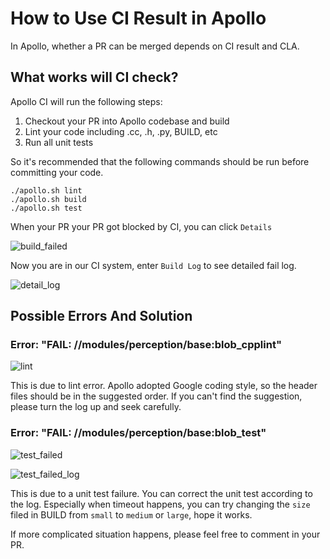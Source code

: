 # How to Use CI Result in Apollo

In Apollo, whether a PR can be merged depends on CI result and CLA.

## What works will CI check?

Apollo CI will run the following steps:

1. Checkout your PR into Apollo codebase and build
1. Lint your code including .cc, .h, .py, BUILD, etc
1. Run all unit tests

So it's recommended that the following commands should be run before committing
your code.

```
./apollo.sh lint
./apollo.sh build
./apollo.sh test
```

When your PR your PR got blocked by CI, you can click `Details`

![build_failed](images/build_failed.png)

Now you are in our CI system, enter `Build Log` to see detailed fail log.

![detail_log](images/build_log.png)

## Possible Errors And Solution

### Error: "FAIL: //modules/perception/base:blob_cpplint"

![lint](images/lint.png)

This is due to lint error. Apollo adopted Google coding style, so the header
files should be in the suggested order. If you can't find the suggestion, please
turn the log up and seek carefully.

### Error: "FAIL: //modules/perception/base:blob_test"

![test_failed](images/unit_test_failed.png)

![test_failed_log](images/unit_failed_log.png)

This is due to a unit test failure. You can correct the unit test according to
the log. Especially when timeout happens, you can try changing the `size` filed
in BUILD from `small` to `medium` or `large`, hope it works.

If more complicated situation happens, please feel free to comment in your PR.
